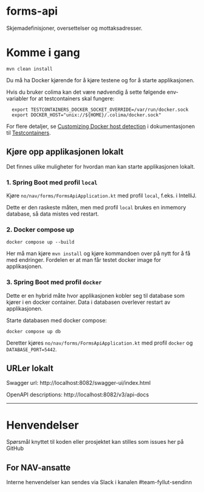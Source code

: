 forms-api
================

Skjemadefinisjoner, oversettelser og mottaksadresser.

# Komme i gang

`mvn clean install`

Du må ha Docker kjørende for å kjøre testene og for å starte applikasjonen.

Hvis du bruker colima kan det være nødvendig å sette følgende env-variabler for at testcontainers skal fungere:

      export TESTCONTAINERS_DOCKER_SOCKET_OVERRIDE=/var/run/docker.sock
      export DOCKER_HOST="unix://${HOME}/.colima/docker.sock"

For flere detaljer, se
[Customizing Docker host detection](https://java.testcontainers.org/features/configuration/#customizing-docker-host-detection)
i dokumentasjonen til [Testcontainers](https://java.testcontainers.org/).

## Kjøre opp applikasjonen lokalt

Det finnes ulike muligheter for hvordan man kan starte applikasjonen lokalt.

### 1. Spring Boot med profil `local`

Kjøre `no/nav/forms/FormsApiApplication.kt` med profil `local`, f.eks. i IntelliJ.

Dette er den raskeste måten, men med profil `local` brukes en inmemory database, så data mistes ved restart.

### 2. Docker compose up

`docker compose up --build`

Her må man kjøre `mvn install` og kjøre kommandoen over på nytt for å få med endringer. Fordelen er at man får
testet docker image for applikasjonen.

### 3. Spring Boot med profil `docker`

Dette er en hybrid måte hvor applikasjonen kobler seg til database som kjører i en docker container. Data i databasen
overlever restart av applikasjonen.

Starte databasen med docker compose:

`docker compose up db`

Deretter kjøres `no/nav/forms/FormsApiApplication.kt` med profil `docker` og `DATABASE_PORT=5442`.

## URLer lokalt

Swagger url: http://localhost:8082/swagger-ui/index.html

OpenAPI descriptions: http://localhost:8082/v3/api-docs

---

# Henvendelser

Spørsmål knyttet til koden eller prosjektet kan stilles som issues her på GitHub

## For NAV-ansatte

Interne henvendelser kan sendes via Slack i kanalen #team-fyllut-sendinn
